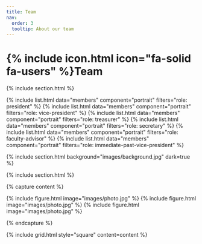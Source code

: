 ```yaml
---
title: Team
nav:
  order: 3
  tooltip: About our team
---
```


# {% include icon.html icon="fa-solid fa-users" %}Team

{% include section.html %}

{% include list.html data="members" component="portrait" filters="role: president" %}
{% include list.html data="members" component="portrait" filters="role: vice-president" %}
{% include list.html data="members" component="portrait" filters="role: treasurer" %}
{% include list.html data="members" component="portrait" filters="role: secretary" %}
{% include list.html data="members" component="portrait" filters="role: faculty-advisor" %}
{% include list.html data="members" component="portrait" filters="role: immediate-past-vice-president" %}

{% include section.html background="images/background.jpg" dark=true %}

{% include section.html %}

{% capture content %}

{% include figure.html image="images/photo.jpg" %}
{% include figure.html image="images/photo.jpg" %}
{% include figure.html image="images/photo.jpg" %}

{% endcapture %}

{% include grid.html style="square" content=content %}
